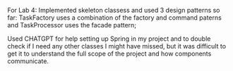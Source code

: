 For Lab 4: 
Implemented skeleton classess and used 3 design patterns so far:
TaskFactory uses a combination of the factory and command paterns and TaskProcessor uses the facade pattern;

Used CHATGPT for help setting up Spring in my project and to double check if I need any other classes I might have missed, but it was difficult to get it to understand the full scope of the project and how components communicate.